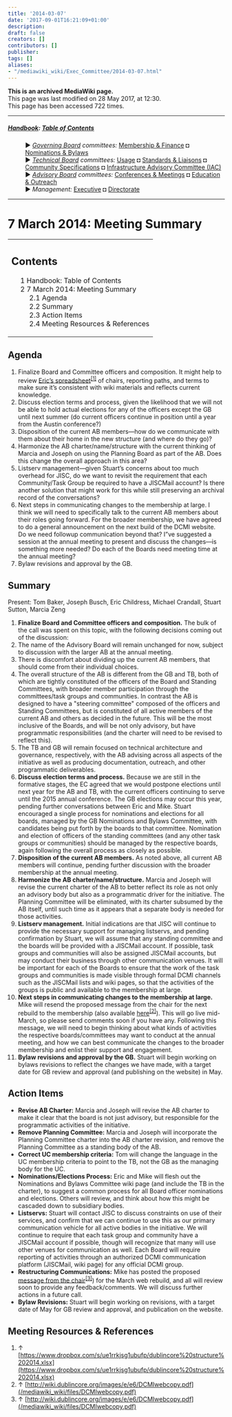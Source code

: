 ```yaml
---
title: '2014-03-07'
date: '2017-09-01T16:21:09+01:00'
description: 
draft: false
creators: []
contributors: []
publisher: 
tags: []
aliases:
- "/mediawiki_wiki/Exec_Committee/2014-03-07.html"
---
```


 **This is an archived MediaWiki page.**  
This page was last modified on 28 May 2017, at 12:30.  
This page has been accessed 722 times.

* * *

##### [Handbook](/mediawiki_wiki/DCMI_Handbook): [Table of Contents](/mediawiki_wiki/DCMI_Handbook/) 
<dl>
<dd> ► <i><a href="/mediawiki_wiki/DCMI_Governing_Board.md" title="DCMI Governing Board">Governing Board</a> committees:</i> <a href="/mediawiki_wiki/DCMI_Governing_Board/finance.md" title="DCMI Governing Board/finance">Membership &amp; Finance</a> ◘ <a href="/mediawiki_wiki/DCMI_Governing_Board/nominations.md" title="DCMI Governing Board/nominations">Nominations &amp; Bylaws</a> 
</dd>
<dd> ► <i><a href="/mediawiki_wiki/DCMI_Technical_Board.md" title="DCMI Technical Board">Technical Board</a> committees:</i> <a href="/mediawiki_wiki/DCMI_Technical_Board/usage.md" title="DCMI Technical Board/usage">Usage</a> ◘ <a href="/mediawiki_wiki/DCMI_Technical_Board/standards.md" title="DCMI Technical Board/standards">Standards &amp; Liaisons</a> ◘ <a href="/mediawiki_wiki/DCMI_Technical_Board/specifications.md" title="DCMI Technical Board/specifications">Community Specifications</a> ◘ <a href="/mediawiki_wiki/DCMI_Technical_Board/infrastructure.md" title="DCMI Technical Board/infrastructure">Infrastructure Advisory Committee (IAC)</a>
</dd>
<dd> ► <i><a href="/mediawiki_wiki/DCMI_Advisory_Board.md" title="DCMI Advisory Board">Advisory Board</a> committees:</i> <a href="/mediawiki_wiki/DCMI_Advisory_Board/meetings.md" title="DCMI Advisory Board/meetings">Conferences &amp; Meetings</a> ◘ <a href="/mediawiki_wiki/DCMI_Advisory_Board/documentation.md" title="DCMI Advisory Board/documentation">Education &amp; Outreach</a>
</dd>
<dd> ► <i>Management:</i> <a href="/mediawiki_wiki/Exec_Committee.md" title="Exec Committee">Executive</a> ◘ <a href="/mediawiki_wiki/Exec_Committee/directorate.md" title="Exec Committee/directorate">Directorate</a>
</dd>
</dl>

* * *

# 7 March 2014: Meeting Summary 
<table id="toc" class="toc">
  <tr>
    <td>
      <div id="toctitle">
        <h2>Contents</h2>
      </div>
      <ul>
        <li class="toclevel-1"><a href="#Handbook:_Table_of_Contents"><span class="tocnumber">1</span> <span class="toctext">Handbook: Table of Contents</span></a></li>
        <li class="toclevel-1 tocsection-1">
          <a href="#7_March_2014:_Meeting_Summary"><span class="tocnumber">2</span> <span class="toctext">7 March 2014: Meeting Summary</span></a>
          <ul>
            <li class="toclevel-2 tocsection-2"><a href="#Agenda"><span class="tocnumber">2.1</span> <span class="toctext">Agenda</span></a></li>
            <li class="toclevel-2 tocsection-3"><a href="#Summary"><span class="tocnumber">2.2</span> <span class="toctext">Summary</span></a></li>
            <li class="toclevel-2 tocsection-4"><a href="#Action_Items"><span class="tocnumber">2.3</span> <span class="toctext">Action Items</span></a></li>
            <li class="toclevel-2 tocsection-5"><a href="#Meeting_Resources_.26_References"><span class="tocnumber">2.4</span> <span class="toctext">Meeting Resources &amp; References</span></a></li>
          </ul>
        </li>
      </ul>
    </td>
  </tr>
</table>


## Agenda 

1. Finalize Board and Committee officers and composition. It might help to review [Eric’s spreadsheet](https://www.dropbox.com/s/ue1rrkjsg1ubufp/dublincore%20structure%202014.xlsx)<sup id="cite_ref-0" class="reference"><a href="#cite_note-0">[1]</a></sup> of chairs, reporting paths, and terms to make sure it’s consistent with wiki materials and reflects current knowledge.
2. Discuss election terms and process, given the likelihood that we will not be able to hold actual elections for any of the officers except the GB until next summer (do current officers continue in position until a year from the Austin conference?)
3. Disposition of the current AB members—how do we communicate with them about their home in the new structure (and where do they go)?
4. Harmonize the AB charter/name/structure with the current thinking of Marcia and Joseph on using the Planning Board as part of the AB. Does this change the overall approach in this area?
5. Listserv management—given Stuart’s concerns about too much overhead for JISC, do we want to revisit the requirement that each Community/Task Group be required to have a JISCMail account? Is there another solution that might work for this while still preserving an archival record of the conversations?
6. Next steps in communicating changes to the membership at large. I think we will need to specifically talk to the current AB members about their roles going forward. For the broader membership, we have agreed to do a general announcement on the next build of the DCMI website. Do we need followup communication beyond that? I”ve suggested a session at the annual meeting to present and discuss the changes—is something more needed? Do each of the Boards need meeting time at the annual meeting? 
7. Bylaw revisions and approval by the GB.

## Summary 

Present: Tom Baker, Joseph Busch, Eric Childress, Michael Crandall, Stuart Sutton, Marcia Zeng

1. **Finalize Board and Committee officers and composition.** The bulk of the call was spent on this topic, with the following decisions coming out of the discussion:
  1. The name of the Advisory Board will remain unchanged for now, subject to discussion with the larger AB at the annual meeting.
  2. There is discomfort about dividing up the current AB members, that should come from their individual choices.
  3. The overall structure of the AB is different from the GB and TB, both of which are tightly constituted of the officers of the Board and Standing Committees, with broader member participation through the committees/task groups and communities. In contrast the AB is designed to have a "steering committee" composed of the officers and Standing Committees, but is constituted of all active members of the current AB and others as decided in the future. This will be the most inclusive of the Boards, and will be not only advisory, but have programmatic responsibilities (and the charter will need to be revised to reflect this). 
  4. The TB and GB will remain focused on technical architecture and governance, respectively, with the AB advising across all aspects of the initiative as well as producing documentation, outreach, and other programmatic deliverables.
2. **Discuss election terms and process.** Because we are still in the formative stages, the EC agreed that we would postpone elections until next year for the AB and TB, with the current officers continuing to serve until the 2015 annual conference. The GB elections may occur this year, pending further conversations between Eric and Mike. Stuart encouraged a single process for nominations and elections for all boards, managed by the GB Nominations and Bylaws Committee, with candidates being put forth by the boards to that committee. Nomination and election of officers of the standing committees (and any other task groups or communities) should be managed by the respective boards, again following the overall process as closely as possible.
3. **Disposition of the current AB members.** As noted above, all current AB members will continue, pending further discussion with the broader membership at the annual meeting.
4. **Harmonize the AB charter/name/structure.** Marcia and Joseph will revise the current charter of the AB to better reflect its role as not only an advisory body but also as a programmatic driver for the initiative. The Planning Committee will be eliminated, with its charter subsumed by the AB itself, until such time as it appears that a separate body is needed for those activities.
5. **Listserv management.** Initial indications are that JISC will continue to provide the necessary support for managing listservs, and pending confirmation by Stuart, we will assume that any standing committee and the boards will be provided with a JISCMail account. If possible, task groups and communities will also be assigned JISCMail accounts, but may conduct their business through other communication venues. It will be important for each of the Boards to ensure that the work of the task groups and communities is made visible through formal DCMI channels such as the JISCMail lists and wiki pages, so that the activities of the groups is public and available to the membership at large.
6. **Next steps in communicating changes to the membership at large.** Mike will resend the proposed message from the chair for the next rebuild to the membership (also available [here](/mediawiki_wiki/files/DCMIwebcopy.pdf)<sup id="cite_ref-1" class="reference"><a href="#cite_note-1">[2]</a></sup>). This will go live mid-March, so please send comments soon if you have any. Following this message, we will need to begin thinking about what kinds of activities the respective boards/committees may want to conduct at the annual meeting, and how we can best communicate the changes to the broader membership and enlist their support and engagement. 
7. **Bylaw revisions and approval by the GB.** Stuart will begin working on bylaws revisions to reflect the changes we have made, with a target date for GB review and approval (and publishing on the website) in May.

## Action Items 

- **Revise AB Charter:** Marcia and Joseph will revise the AB charter to make it clear that the board is not just advisory, but responsible for the programmatic activities of the initiative.
- **Remove Planning Committee:** Marcia and Joseph will incorporate the Planning Committee charter into the AB charter revision, and remove the Planning Committee as a standing body of the AB.
- **Correct UC membership criteria:** Tom will change the language in the UC membership criteria to point to the TB, not the GB as the managing body for the UC.
- **Nominations/Elections Process:** Eric and Mike will flesh out the Nominations and Bylaws Committee wiki page (and include the TB in the charter), to suggest a common process for all Board officer nominations and elections. Others will review, and think about how this might be cascaded down to subsidiary bodies.
- **Listservs:** Stuart will contact JISC to discuss constraints on use of their services, and confirm that we can continue to use this as our primary communication vehicle for all active bodies in the initiative. We will continue to require that each task group and community have a JISCMail account if possible, though will recognize that many will use other venues for communication as well. Each Board will require reporting of activities through an authorized DCMI communication platform (JISCMail, wiki page) for any official DCMI group.
- **Restructuring Communications:** Mike has posted the proposed [message from the chair](/mediawiki_wiki/files/DCMIwebcopy.pdf)<sup id="cite_ref-2" class="reference"><a href="#cite_note-2">[3]</a></sup>) for the March web rebuild, and all will review soon to provide any feedback/comments. We will discuss further actions in a future call.
- **Bylaw Revisions:** Stuart will begin working on revisions, with a target date of May for GB review and approval, and publication on the website.

## Meeting Resources & References 

1. ↑ [https://www.dropbox.com/s/ue1rrkjsg1ubufp/dublincore%20structure%202014.xlsx](https://www.dropbox.com/s/ue1rrkjsg1ubufp/dublincore%20structure%202014.xlsx)
2. ↑ [http://wiki.dublincore.org/images/e/e6/DCMIwebcopy.pdf](/mediawiki_wiki/files/DCMIwebcopy.pdf)
3. ↑ [http://wiki.dublincore.org/images/e/e6/DCMIwebcopy.pdf](/mediawiki_wiki/files/DCMIwebcopy.pdf)


